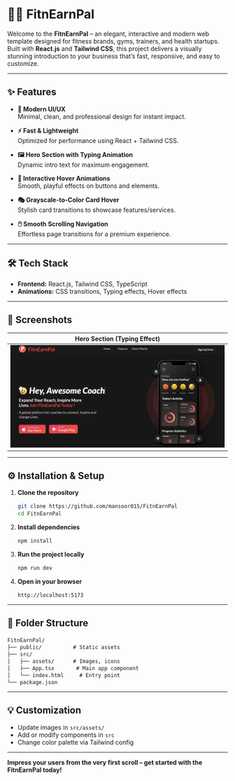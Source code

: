 # 🏋️‍♂️ FitnEarnPal

Welcome to the **FitnEarnPal** – an elegant, interactive and modern web template designed for fitness brands, gyms, trainers, and health startups. Built with **React.js** and **Tailwind CSS**, this project delivers a visually stunning introduction to your business that’s fast, responsive, and easy to customize.

---

## ✨ Features

- **🎨 Modern UI/UX**  
  Minimal, clean, and professional design for instant impact.

- **⚡ Fast & Lightweight**  
  Optimized for performance using React + Tailwind CSS.

- **🖼️ Hero Section with Typing Animation**  
  Dynamic intro text for maximum engagement.

- **🎥 Interactive Hover Animations**  
  Smooth, playful effects on buttons and elements.

- **🎭 Grayscale-to-Color Card Hover**  
  Stylish card transitions to showcase features/services.

- **🖱️ Smooth Scrolling Navigation**  
  Effortless page transitions for a premium experience.

---

## 🛠️ Tech Stack

- **Frontend:** React.js, Tailwind CSS, TypeScript
- **Animations:** CSS transitions, Typing effects, Hover effects

---

## 📸 Screenshots

| Hero Section (Typing Effect) |
|:----------------------------:|
| ![Hero Section](./src/assets/landing.png) |

---

## ⚙️ Installation & Setup

1. **Clone the repository**
   ```bash
   git clone https://github.com/mansoor015/FitnEarnPal
   cd FitnEarnPal
   ```

2. **Install dependencies**
   ```bash
   npm install
   ```

3. **Run the project locally**
   ```bash
   npm run dev
   ```

4. **Open in your browser**
   ```
   http://localhost:5173
   ```

---

## 📁 Folder Structure

```
FitnEarnPal/
├── public/          # Static assets
├── src/
│   ├── assets/      # Images, icons
│   ├── App.tsx       # Main app component
│   └── index.html     # Entry point
└── package.json
```

---

## 💡 Customization

- Update images in `src/assets/`
- Add or modify components in `src`
- Change color palette via Tailwind config

---

**Impress your users from the very first scroll – get started with the FitnEarnPal today!**